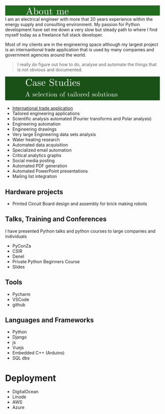 ![porfolio](assets/about-me.PNG)
I am an electrical engineer with more that 20 years experience within the energy supply and consulting environment.
My passion for Python development have set me down a very slow but steady path to where I find myself today as a freelance full stack developer.

Most of my clients are in the engineering space although my largest project is an internantional trade application that is used by many 
companies and government agencies around the world.


> I really do figure out how to do, analyse and automate the things that is not obvious and documented.


![porfolio](assets/portfolio.PNG)

* [International trade application](projects/international-trade-application/readme.md)
* Tailored engineering applications 
* Scientific analysis automated (Fourier transforms and Polar analysis)
* Engineering automation
* Engineering drawings 
* Very large Engineering data sets analysis
* Water heating research
* Automated data acquisition
* Specialized email automation
* Critical analytics graphs 
* Social media posting 
* Automated PDF generation
* Automated PowerPoint presentations
* Mailing list integration

## Hardware projects
* Printed Circuit Board design and assembly for brick making robots


## Talks, Training and Conferences
I have presented Python talks and python courses to large companies and individuals
* PyConZa
* CSIR
* Denel
* Private Python Beginners Course
* Slides

## Tools 
* Pycharm
* VSCode
* github

## Languages and Frameworks
* Python
* Django
* js
* Vuejs
* Embedded C++ (Arduino)
* SQL dbs

# Deployment
* DigitalOcean
* Linode
* AWS
* Azure
